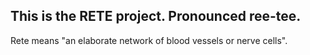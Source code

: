 ## This is the RETE project.  Pronounced ree-tee.  
Rete means "an elaborate network of blood vessels or nerve cells". 

